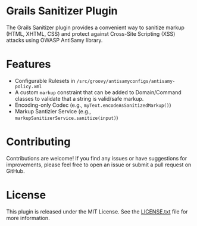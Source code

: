 # Grails Sanitizer Plugin
The Grails Sanitizer plugin provides a convenient way to sanitize markup (HTML, XHTML, CSS) and protect against Cross-Site Scripting (XSS) attacks using OWASP AntiSamy library.
# Features
- Configurable Rulesets in `/src/groovy/antisamyconfigs/antisamy-policy.xml`
- A custom `markup` constraint that can be added to Domain/Command classes to validate that a string is valid/safe markup.
- Encoding-only Codec (e.g., `myText.encodeAsSanitizedMarkup()`)
- Markup Santizier Service (e.g., `markupSanitizerService.sanitize(input)`)
# Contributing
Contributions are welcome! If you find any issues or have suggestions for improvements, please feel free to open an issue or submit a pull request on GitHub.
# License
This plugin is released under the MIT License. See the [LICENSE.txt](LICENSE.txt) file for more information.
